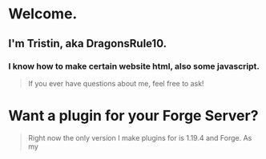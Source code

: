 # Welcome.
## I'm Tristin, aka DragonsRule10.

### I know how to make certain website html, also some javascript.
> If you ever have questions about me, feel free to ask!

# Want a plugin for your Forge Server?
> Right now the only version I make plugins for is 1.19.4 and Forge.
> As my 
